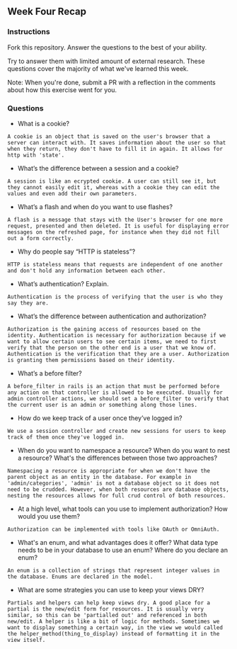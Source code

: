 ## Week Four Recap

### Instructions
Fork this repository. Answer the questions to the best of your ability.

Try to answer them with limited amount of external research. These questions cover the majority of what we've learned this week.

Note: When you're done, submit a PR with a reflection in the comments about how this exercise went for you.

### Questions

* What is a cookie?
```
A cookie is an object that is saved on the user's browser that a server can interact with. It saves information about the user so that when they return, they don't have to fill it in again. It allows for http with 'state'.
```
* What’s the difference between a session and a cookie?
```
A session is like an ecrypted cookie. A user can still see it, but they cannot easily edit it, whereas with a cookie they can edit the values and even add their own parameters.
```
* What’s a flash and when do you want to use flashes?
```
A flash is a message that stays with the User's browser for one more request, presented and then deleted. It is useful for displaying error messages on the refreshed page, for instance when they did not fill out a form correctly.
```
* Why do people say “HTTP is stateless”?
```
HTTP is stateless means that requests are independent of one another and don't hold any information between each other.
```
* What’s authentication? Explain.
```
Authentication is the process of verifying that the user is who they say they are.
```
* What’s the difference between authentication and authorization?
```
Authorization is the gaining access of resources based on the identity. Authentication is necessary for authorization because if we want to allow certain users to see certain items, we need to first verify that the person on the other end is a user that we know of. Authentication is the verification that they are a user. Authorization is granting them permissions based on their identity.
```
* What’s a before filter?
```
A before_filter in rails is an action that must be performed before any action on that controller is allowed to be executed. Usually for admin controller actions, we should set a before_filter to verify that the current user is an admin or something along those lines.
```
* How do we keep track of a user once they’ve logged in?
```
We use a session controller and create new sessions for users to keep track of them once they've logged in.
```
* When do you want to namespace a resource? When do you want to nest a resource? What's the differences between those two approaches?
```
Namespacing a resource is appropriate for when we don't have the parent object as an entity in the database. For example in 'admin/categories', 'admin' is not a database object so it does not need to be crudded. However, when both resources are database objects, nesting the resources allows for full crud control of both resources. 
```
* At a high level, what tools can you use to implement authorization? How would you use them?
```
Authorization can be implemented with tools like OAuth or OmniAuth.
```
* What's an enum, and what advantages does it offer? What data type needs to be in your database to use an enum? Where do you declare an enum?
```
An enum is a collection of strings that represent integer values in the database. Enums are declared in the model.
```
* What are some strategies you can use to keep your views DRY?
```
Partials and helpers can help keep views dry. A good place for a partial is the new/edit form for resources. It is usually very similar, so this can be 'partialled out' and referenced in both new/edit. A helper is like a bit of logic for methods. Sometimes we want to display something a certain way, in the view we would called the helper_method(thing_to_display) instead of formatting it in the view itself.
```
